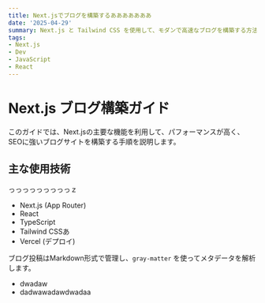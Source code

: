 ```yaml
---
title: Next.jsでブログを構築するあああああああ
date: '2025-04-29'
summary: Next.js と Tailwind CSS を使用して、モダンで高速なブログを構築する方法についての詳細なガイドです。
tags:
- Next.js
- Dev
- JavaScript
- React
---
```

# Next.js ブログ構築ガイド

このガイドでは、Next.jsの主要な機能を利用して、パフォーマンスが高く、SEOに強いブログサイトを構築する手順を説明します。

## 主な使用技術
っっっっっっっっっｚ
- Next.js (App Router)
- React
- TypeScript
- Tailwind CSSあ
- Vercel (デプロイ)

ブログ投稿はMarkdown形式で管理し、`gray-matter` を使ってメタデータを解析します。
- dwadaw
- dadwawadawdwadaa